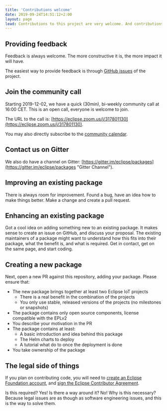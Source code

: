 ```yaml
---
title: 'Contributions welcome'
date: 2019-09-24T14:51:12+2:00
layout: page
lead: Contributions to this project are very welcome. And contributions can come in many different forms, one of the is code.
---
```


## Providing feedback

Feedback is always welcome. The more constructive it is, the more impact it will have.

The easiest way to provide feedback is through
[GitHub issues](https://github.com/eclipse/packages/issues) of the project.

## Join the community call

Starting <time datetime="2019-12-02">2019-12-02</time>, we have a quick (30min), bi-weekly
community call at <time datetime="16:00">16:00</time> CET. This is an open call,
everyone is welcome to join.

The URL to the call is: [https://eclipse.zoom.us/j/317801130](https://eclipse.zoom.us/j/317801130).

You may also directly subscribe to the [community calendar](https://calendar.google.com/calendar/ical/lu98p1vc1ed4itl7n9qno3oogc%40group.calendar.google.com/public/basic.ics).

## Contact us on Gitter

We also do have a channel on Gitter: [https://gitter.im/eclipse/packages](https://gitter.im/eclipse/packages "Gitter Channel").

## Improving an existing package

There is always room for improvement. Found a bug, have an idea how to make things better.
Make a change and create a pull request.

## Enhancing an existing package

Got a cool idea on adding something new to an existing package. It makes sense to create an issue on GitHub,
and discuss your proposal. The existing maintainers of a package might want to understand how this fits
into their package, what the benefit is, and what is required. Get in contact, get on the same page, and start coding.

## Creating a new package

Next, open a new PR against this repository, adding your package. Please ensure that:

* The new package brings together at least two Eclipse IoT projects
  * There is a real benefit in the combination of the projects
  * You only use stable, released versions of the projects (no milestones or snapshots)
* The package contains only open source components, license compatible with the EPLv2
* You describe your motivation in the PR
* The package contains at least:
  * A basic introduction and idea behind this package
  * The Helm charts to deploy
  * A tutorial what do to once the deployment is done
* You take ownership of the package

## The legal side of things

If you plan on contributing code, you will need to
[create an Eclipse Foundation account](https://accounts.eclipse.org/user/register),
and [sign the Eclipse Contributor Agreement](https://accounts.eclipse.org/user/eca).

Is this required? Yes! Is there a way around it? No! Why is this necessary? Because legal
issues are as though as software engineering issues, and this is the way to solve them.
